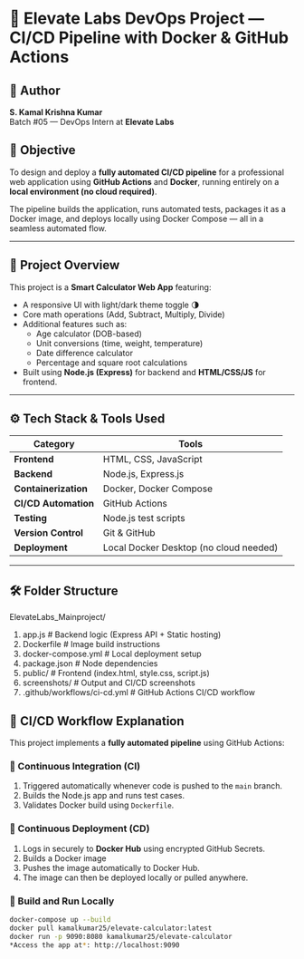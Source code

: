 # 🚀 Elevate Labs DevOps Project — CI/CD Pipeline with Docker & GitHub Actions  

## 👤 Author
**S. Kamal Krishna Kumar**  
Batch #05 — DevOps Intern at **Elevate Labs**  

## 🎯 Objective
To design and deploy a **fully automated CI/CD pipeline** for a professional web application using **GitHub Actions** and **Docker**, running entirely on a **local environment (no cloud required)**.

The pipeline builds the application, runs automated tests, packages it as a Docker image, and deploys locally using Docker Compose — all in a seamless automated flow.

---

## 🧩 Project Overview

This project is a **Smart Calculator Web App** featuring:
- A responsive UI with light/dark theme toggle 🌗  
- Core math operations (Add, Subtract, Multiply, Divide)
- Additional features such as:
  - Age calculator (DOB-based)
  - Unit conversions (time, weight, temperature)
  - Date difference calculator
  - Percentage and square root calculations
- Built using **Node.js (Express)** for backend and **HTML/CSS/JS** for frontend.

---

## ⚙️ Tech Stack & Tools Used

| Category | Tools |
|-----------|-------|
| **Frontend** | HTML, CSS, JavaScript |
| **Backend** | Node.js, Express.js |
| **Containerization** | Docker, Docker Compose |
| **CI/CD Automation** | GitHub Actions |
| **Testing** | Node.js test scripts |
| **Version Control** | Git & GitHub |
| **Deployment** | Local Docker Desktop (no cloud needed) |

---

## 🛠️ Folder Structure
ElevateLabs_Mainproject/
1. app.js # Backend logic (Express API + Static hosting)
2. Dockerfile # Image build instructions
3. docker-compose.yml # Local deployment setup
4. package.json # Node dependencies
5. public/ # Frontend (index.html, style.css, script.js)
6. screenshots/ # Output and CI/CD screenshots
7. .github/workflows/ci-cd.yml # GitHub Actions CI/CD workflow

## 🧠 CI/CD Workflow Explanation

This project implements a **fully automated pipeline** using GitHub Actions:

### 🔹 Continuous Integration (CI)
1. Triggered automatically whenever code is pushed to the `main` branch.  
2. Builds the Node.js app and runs test cases.  
3. Validates Docker build using `Dockerfile`.  

### 🔹 Continuous Deployment (CD)
1. Logs in securely to **Docker Hub** using encrypted GitHub Secrets.  
2. Builds a Docker image  
3. Pushes the image automatically to Docker Hub.  
4. The image can then be deployed locally or pulled anywhere.


### 🔹 Build and Run Locally
```bash
docker-compose up --build
docker pull kamalkumar25/elevate-calculator:latest
docker run -p 9090:8080 kamalkumar25/elevate-calculator
*Access the app at*: http://localhost:9090

